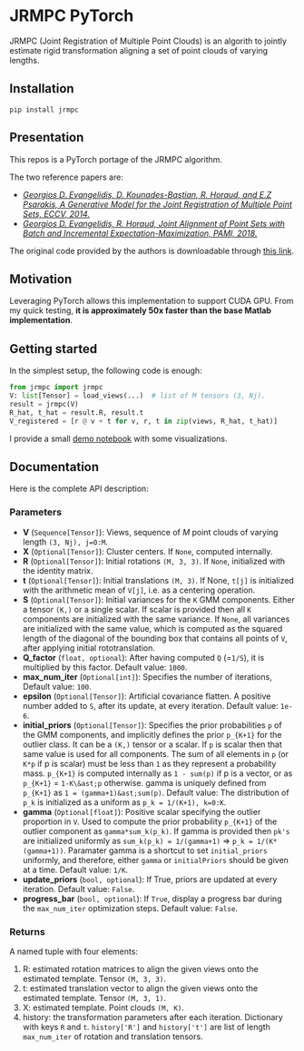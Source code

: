 # JRMPC PyTorch

JRMPC (Joint Registration of Multiple Point Clouds) is an algorith to jointly estimate rigid transformation aligning a set of point clouds of varying lengths.

## Installation

`pip install jrmpc`

## Presentation

This repos is a PyTorch portage of the JRMPC algorithm.

The two reference papers are:     
- [*Georgios D. Evangelidis, D. Kounades-Bastian, R. Horaud, and E.Z Psarakis,
A Generative Model for the Joint Registration of Multiple Point Sets, ECCV, 2014.*](https://hal.science/hal-01019661v3)
- [*Georgios D. Evangelidis, R. Horaud,
Joint Alignment of Point Sets with Batch and Incremental Expectation-Maximization, PAMI, 2018.*](https://inria.hal.science/hal-01413414/file/EvangelidisHoraud-final.pdf)

The original code provided by the authors is downloadable through [this link](https://team.inria.fr/perception/files/2015/05/JRMPC_v0.9.4.zip).


## Motivation

Leveraging PyTorch allows this implementation to support CUDA GPU. From my quick testing, **it is approximately 50x faster than the base Matlab implementation**.


## Getting started

In the simplest setup, the following code is enough:
```python
from jrmpc import jrmpc
V: list[Tensor] = load_views(...)  # list of M tensors (3, Nj).
result = jrmpc(V)
R_hat, t_hat = result.R, result.t
V_registered = [r @ v + t for v, r, t in zip(views, R_hat, t_hat)]
```

I provide a small [demo notebook](demo.ipynb) with some visualizations. 

## Documentation

Here is the complete API description:


### Parameters

- **V** (`Sequence[Tensor]`): Views, sequence of $M$ point clouds of varying length `(3, Nj), j=0:M`.
- **X** (`Optional[Tensor]`): Cluster centers. If `None`, computed internally.
- **R** (`Optional[Tensor]`):
    Initial rotations `(M, 3, 3)`. If `None`, initialized with the identity matrix.
- **t** (`Optional[Tensor]`):
    Initial translations `(M, 3)`. If None, `t[j]` is initialized with the arithmetic mean of `V[j]`,
    i.e. as a centering operation.
- **S** (`Optional[Tensor]`):
    Initial variances for the `K` GMM components. Either a tensor `(K,)` or a single scalar.
    If scalar is provided then all `K` components are initialized with the same variance.
    If `None`, all variances are initialized with the same value, which is computed as the squared length of
    the diagonal of the bounding box that contains all points of `V`, after applying initial rototranslation.
- **Q_factor** (`float, optional`):
    After having computed `Q` (=`1/S`), it is multiplied by this factor. Default value: `1000`.
- **max_num_iter** (`Optional[int]`):
    Specifies the number of iterations, Default value: `100`.
- **epsilon** (`Optional[Tensor]`):
    Artificial covariance flatten. A positive number added to `S`, after its update, at every iteration.
    Default value: `1e-6`.
- **initial_priors** (`Optional[Tensor]`):
    Specifies the prior probabilities `p` of the GMM components, and implicitly defines the prior `p_{K+1}`
    for the outlier class. It can be a `(K,)` tensor or a scalar. If `p` is scalar then that same value is
    used for all components. The sum of all elements in `p` (or `K*p` if p is scalar) must be less than `1`
    as they represent a probability mass. `p_{K+1}` is computed internally as `1 - sum(p)` if p is a vector,
    or as `p_{K+1}` = `1-K\&ast;p` otherwise. gamma is uniquely defined from `p_{K+1}` as `1 = (gamma+1)&ast;sum(p)`.
    Default value: The distribution of `p_k` is initialized as a uniform as `p_k = 1/(K+1), k=0:K`.
- **gamma** (`Optional[float]`):
    Positive scalar specifying the outlier proportion in `V`. Used to compute the prior probability
    `p_{K+1}` of the outlier component as `gamma*sum_k(p_k)`. If gamma is provided then `pk's` are
    initialized uniformly as `sum_k(p_k) = 1/(gamma+1)` => `p_k = 1/(K*(gamma+1))`. Paramater gamma is a
    shortcut to set `initial_priors` uniformly, and therefore, either  `gamma` or `initialPriors`
    should be given at a time. Default value: `1/K`.
- **update_priors** (`bool, optional`):
    If True, priors are updated at every iteration.
    Default value: `False`.
- **progress_bar** (`bool, optional`):
    If `True`, display a progress bar during the `max_num_iter` optimization steps.
    Default value: `False`.

### Returns

A named tuple with four elements:
1. R: estimated rotation matrices to align the given views onto the estimated template. Tensor `(M, 3, 3)`.
2. t: estimated translation vector to align the given views onto the estimated template. Tensor `(M, 3, 1)`.
3. X: estimated template. Point clouds `(M, K)`.
4. history: the transformation parameters after each iteration. Dictionary with keys `R` and `t`. 
`history['R']` and `history['t']` are list of length `max_num_iter` of rotation and translation tensors. 